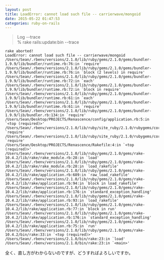 ```yaml
---
layout: post
title: LoadError: cannot load such file -- carrierwave/mongoid
date: 2015-05-22 01:47:53
categories: ruby-on-rails
---
```

<blockquote>
  <p>Log --trace<br>
  % rake rails:update:bin --trace       </p>
</blockquote>

<pre><code>rake aborted!
LoadError: cannot load such file -- carrierwave/mongoid
/Users/Sean/.rbenv/versions/2.1.0/lib/ruby/gems/2.1.0/gems/bundler-1.9.9/lib/bundler/runtime.rb:76:in `require'
/Users/Sean/.rbenv/versions/2.1.0/lib/ruby/gems/2.1.0/gems/bundler-1.9.9/lib/bundler/runtime.rb:76:in `block (2 levels) in require'
/Users/Sean/.rbenv/versions/2.1.0/lib/ruby/gems/2.1.0/gems/bundler-1.9.9/lib/bundler/runtime.rb:72:in `each'
/Users/Sean/.rbenv/versions/2.1.0/lib/ruby/gems/2.1.0/gems/bundler-1.9.9/lib/bundler/runtime.rb:72:in `block in require'
/Users/Sean/.rbenv/versions/2.1.0/lib/ruby/gems/2.1.0/gems/bundler-1.9.9/lib/bundler/runtime.rb:61:in `each'
/Users/Sean/.rbenv/versions/2.1.0/lib/ruby/gems/2.1.0/gems/bundler-1.9.9/lib/bundler/runtime.rb:61:in `require'
/Users/Sean/.rbenv/versions/2.1.0/lib/ruby/gems/2.1.0/gems/bundler-1.9.9/lib/bundler.rb:134:in `require'
/Users/Sean/Desktop/PROJECTS/Renascence/config/application.rb:5:in `&lt;top (required)&gt;'
/Users/Sean/.rbenv/versions/2.1.0/lib/ruby/site_ruby/2.1.0/rubygems/core_ext/kernel_require.rb:51:in `require'
/Users/Sean/.rbenv/versions/2.1.0/lib/ruby/site_ruby/2.1.0/rubygems/core_ext/kernel_require.rb:51:in `require'
/Users/Sean/Desktop/PROJECTS/Renascence/Rakefile:4:in `&lt;top (required)&gt;'
/Users/Sean/.rbenv/versions/2.1.0/lib/ruby/gems/2.1.0/gems/rake-10.4.2/lib/rake/rake_module.rb:28:in `load'
/Users/Sean/.rbenv/versions/2.1.0/lib/ruby/gems/2.1.0/gems/rake-10.4.2/lib/rake/rake_module.rb:28:in `load_rakefile'
/Users/Sean/.rbenv/versions/2.1.0/lib/ruby/gems/2.1.0/gems/rake-10.4.2/lib/rake/application.rb:689:in `raw_load_rakefile'
/Users/Sean/.rbenv/versions/2.1.0/lib/ruby/gems/2.1.0/gems/rake-10.4.2/lib/rake/application.rb:94:in `block in load_rakefile'
/Users/Sean/.rbenv/versions/2.1.0/lib/ruby/gems/2.1.0/gems/rake-10.4.2/lib/rake/application.rb:176:in `standard_exception_handling'
/Users/Sean/.rbenv/versions/2.1.0/lib/ruby/gems/2.1.0/gems/rake-10.4.2/lib/rake/application.rb:93:in `load_rakefile'
/Users/Sean/.rbenv/versions/2.1.0/lib/ruby/gems/2.1.0/gems/rake-10.4.2/lib/rake/application.rb:77:in `block in run'
/Users/Sean/.rbenv/versions/2.1.0/lib/ruby/gems/2.1.0/gems/rake-10.4.2/lib/rake/application.rb:176:in `standard_exception_handling'
/Users/Sean/.rbenv/versions/2.1.0/lib/ruby/gems/2.1.0/gems/rake-10.4.2/lib/rake/application.rb:75:in `run'
/Users/Sean/.rbenv/versions/2.1.0/lib/ruby/gems/2.1.0/gems/rake-10.4.2/bin/rake:33:in `&lt;top (required)&gt;'
/Users/Sean/.rbenv/versions/2.1.0/bin/rake:23:in `load'
/Users/Sean/.rbenv/versions/2.1.0/bin/rake:23:in `&lt;main&gt;'
</code></pre>

<p>全く、直し方がわからないのですが、どうすればよろしいですか。</p>
